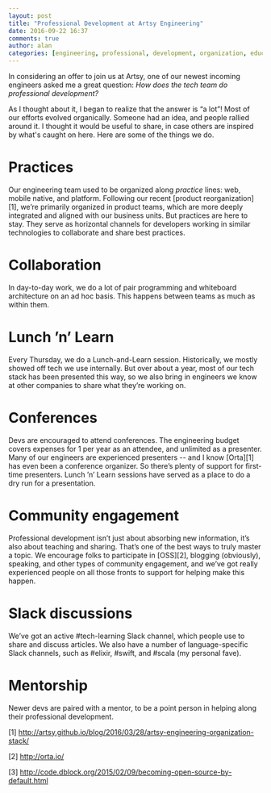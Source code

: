 ```yaml
---
layout: post
title: "Professional Development at Artsy Engineering"
date: 2016-09-22 16:37
comments: true
author: alan
categories: [engineering, professional, development, organization, education]
---
```


In considering an offer to join us at Artsy, one of our newest incoming engineers asked me a great question: _How does the tech team do professional development?_

As I thought about it, I began to realize that the answer is “a lot”! Most of our efforts evolved organically. Someone had an idea, and people rallied around it. I thought it would be useful to share, in case others are inspired by what's caught on here. Here are some of the things we do.

<!-- more -->

# Practices

Our engineering team used to be organized along _practice_ lines: web, mobile native, and platform. Following our recent [product reorganization][1], we’re primarily organized in product teams, which are more deeply integrated and aligned with our business units. But practices are here to stay. They serve as horizontal channels for developers working in similar technologies to collaborate and share best practices.

# Collaboration

In day-to-day work, we do a lot of pair programming and whiteboard architecture on an ad hoc basis. This happens between teams as much as within them.

# Lunch ’n’ Learn

Every Thursday, we do a Lunch-and-Learn session. Historically, we mostly showed off tech we use internally. But over about a year, most of our tech stack has been presented this way, so we also bring in engineers we know at other companies to share what they’re working on.

# Conferences

Devs are encouraged to attend conferences. The engineering budget covers expenses for 1 per year as an attendee, and unlimited as a presenter. Many of our engineers are experienced presenters -- and I know [Orta][1] has even been a conference organizer. So there’s plenty of support for first-time presenters. Lunch ’n’ Learn sessions have served as a place to do a dry run for a presentation.

# Community engagement

Professional development isn’t just about absorbing new information, it’s also about teaching and sharing. That’s one of the best ways to truly master a topic. We encourage folks to participate in [OSS][2], blogging (obviously), speaking, and other types of community engagement, and we’ve got really experienced people on all those fronts to support for helping make this happen.

# Slack discussions

We’ve got an active #tech-learning Slack channel, which people use to share and discuss articles. We also have a number of language-specific Slack channels, such as #elixir, #swift, and #scala (my personal fave).

# Mentorship

Newer devs are paired with a mentor, to be a point person in helping along their professional development.

[1] http://artsy.github.io/blog/2016/03/28/artsy-engineering-organization-stack/

[2] http://orta.io/

[3] http://code.dblock.org/2015/02/09/becoming-open-source-by-default.html